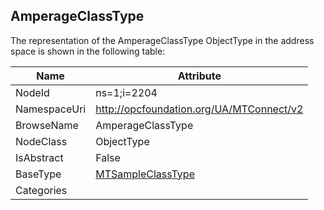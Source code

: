 <!-- objecttype -->
## AmperageClassType
  
<!-- end of text -->
The representation of the AmperageClassType ObjectType in the address space is shown in the following table:  

|Name|Attribute|
|---|---|
|NodeId|ns=1;i=2204|
|NamespaceUri|http://opcfoundation.org/UA/MTConnect/v2|
|BrowseName|AmperageClassType|
|NodeClass|ObjectType|
|IsAbstract|False|
|BaseType|[MTSampleClassType](../../ObjectTypes/MTSampleClassType/readme.md)|
|Categories||

